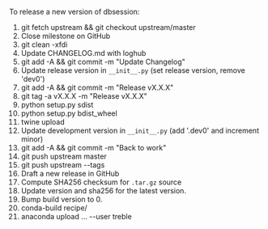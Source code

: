 To release a new version of dbsession:
1. git fetch upstream && git checkout upstream/master
2. Close milestone on GitHub
3. git clean -xfdi
4. Update CHANGELOG.md with loghub
5. git add -A && git commit -m "Update Changelog"
6. Update release version in ``__init__.py`` (set release version, remove 'dev0')
7. git add -A && git commit -m "Release vX.X.X"
8. git tag -a vX.X.X -m "Release vX.X.X"
9. python setup.py sdist
10. python setup.py bdist_wheel
11. twine upload
12. Update development version in ``__init__.py`` (add '.dev0' and increment minor)
13. git add -A && git commit -m "Back to work"
14. git push upstream master
15. git push upstream --tags
16. Draft a new release in GitHub
17. Compute SHA256 checksum for `.tar.gz` source
18. Update version and sha256 for the latest version.
19. Bump build version to 0.
20. conda-build recipe/
21. anaconda upload ... --user treble
